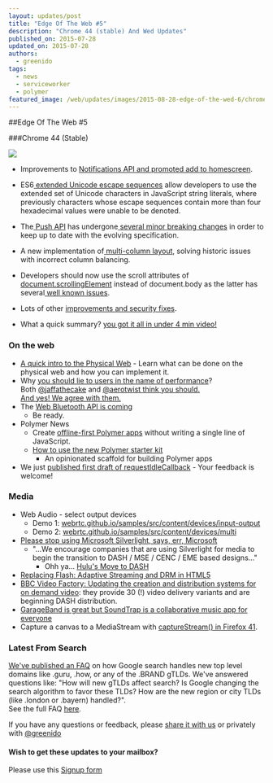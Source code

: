 ```yaml
---
layout: updates/post
title: "Edge Of The Web #5"
description: "Chrome 44 (stable) And Wed Updates"
published_on: 2015-07-28
updated_on: 2015-07-28
authors:
  - greenido
tags:
  - news
  - serviceworker
  - polymer
featured_image: /web/updates/images/2015-08-28-edge-of-the-wed-6/chrome_256.png
---
```


##Edge Of The Web \#5

###Chrome 44 (Stable)

<img src="/web/updates/images/2015-09-27-edge-of-the-wed-7/chrome_256.png">

* Improvements to [Notifications API and promoted add to 
  homescreen](http://blog.chromium.org/2015/06/chrome-44-beta-improvements-to.html).

* ES6[ 
  ](https://googlechrome.github.io/samples/extended-unicode-escapes/index.html)[extended 
  Unicode escape 
  sequences](https://googlechrome.github.io/samples/extended-unicode-escapes/index.html) 
  allow developers to use the extended set of Unicode characters in JavaScript 
  string literals, where previously characters whose escape sequences contain 
  more than four hexadecimal values were unable to be denoted.
* The[ ](http://www.w3.org/TR/push-api/)[Push 
  API](http://www.w3.org/TR/push-api/) has undergone[ 
  ](http://updates.html5rocks.com/2015/03/push-notificatons-on-the-open-web#what-changes-exist-in-the-push-api-since-chrome-42)[several 
  minor breaking 
  changes](http://updates.html5rocks.com/2015/03/push-notificatons-on-the-open-web#what-changes-exist-in-the-push-api-since-chrome-42) 
  in order to keep up to date with the evolving specification.
* A new implementation of[ 
  ](https://googlechrome.github.io/samples/multi-column-css/index.html)[multi-column 
  layout](https://googlechrome.github.io/samples/multi-column-css/index.html), 
  solving historic issues with incorrect column balancing.
* Developers should now use the scroll attributes of[ 
  ](https://developer.mozilla.org/en-US/docs/Web/API/document/scrollingElement)[document.scrollingElement](https://developer.mozilla.org/en-US/docs/Web/API/document/scrollingElement) 
  instead of document.body as the latter has several[ 
  ](https://dev.opera.com/articles/fixing-the-scrolltop-bug/)[well known 
  issues](https://dev.opera.com/articles/fixing-the-scrolltop-bug/).
* Lots of other [improvements and security 
  fixes](http://googlechromereleases.blogspot.co.il/2015/07/stable-channel-update_21.html).
* What a quick summary? [you got it all in under 4 min 
  video!](https://www.youtube.com/watch?v=ghgx3j3ydwU)

### On the web

* [A quick intro to the Physical Web](https://youtu.be/1yaLPRgtlR0) - Learn what 
  can be done on the physical web and how you can implement it. 
* Why [you should lie to users in the name of 
  performance](https://www.youtube.com/watch?v=6Zgp_G5o6Oc&list=PLNYkxOF6rcIAKIQFsNbV0JDws_G_bnNo9)?<br/>
   Both 
  [@](https://twitter.com/jaffathecake)[jaffathecake](https://twitter.com/jaffathecake) 
  and [@](https://twitter.com/aerotwist)[aerotwist 
  ](https://twitter.com/aerotwist)[think you should. <br/>
  And yes! We agree with them.](https://twitter.com/aerotwist)
* The [Web Bluetooth API is 
  coming](https://www.youtube.com/watch?v=I3obFcCw8mk&index=34&list=PLOU2XLYxmsIJDPXCTt5TLDu67271PruEk) 
  - Be ready.
* Polymer News
    * Create [offline-first Polymer apps](https://goo.gl/gFZcco) without writing 
      a single line of JavaScript.
    * [How to use the new Polymer starter 
      kit](https://www.youtube.com/watch?v=xz-yixRxZN8&index=4&list=PLOU2XLYxmsII5c3Mgw6fNYCzaWrsM3sMN) 
      - An opinionated scaffold for building Polymer apps
* We just [published first draft of 
  requestIdleCallback](https://w3c.github.io/requestidlecallback/) - Your 
  feedback is welcome!

### Media

* Web Audio - select output devices
    * Demo 1: 
      [webrtc.github.io/samples/src/content/devices/input-output](http://webrtc.github.io/samples/src/content/devices/input-output/)
    * Demo 2: 
      [webrtc.github.io/samples/src/content/devices/multi](http://webrtc.github.io/samples/src/content/devices/multi)
* [Please stop using Microsoft Silverlight, says, err, 
  Microsoft](http://www.computing.co.uk/ctg/news/2416144/please-stop-using-microsoft-silverlight-says-err-microsoft) 
  - "...We encourage companies that are using Silverlight for media to begin the 
  transition to DASH / MSE / CENC / EME based designs..."
    * Ohh ya… [Hulu's Move to 
      DASH](http://www.streamingmediaglobal.com/Articles/ReadArticle.aspx?ArticleID=105110)
* [Replacing Flash: Adaptive Streaming and DRM in 
  HTML5](http://www.dash-player.com/blog/2015/06/replacing-flash-adaptive-streaming-and-drm-in-html5)
* [BBC Video Factory: Updating the creation and distribution systems for on 
  demand 
  video](http://www.bbc.co.uk/blogs/internet/entries/e2428e08-7e8b-4617-8d39-244e482b8895): 
  they provide 30 (!) video delivery variants and are beginning DASH 
  distribution. 
* [GarageBand is great but SoundTrap is a collaborative music app for 
  everyone](http://thenextweb.com/apps/2015/07/04/this-song-is-called-mic-is-writing-an-article/)
* Capture a canvas to a MediaStream with [captureStream() in Firefox 
  41](http://wiki.mozilla.org/Media/WebRTC/ReleaseNotes/41wiki.mozilla.org/Media/WebRTC/ReleaseNotes/41).

### Latest From Search

[We've published an FAQ](http://goo.gl/prbz5n) on how Google search handles new top level domains like .guru, .how, or any of the .BRAND gTLDs. We've answered questions like: "How will new gTLDs affect search? Is Google changing the search algorithm to favor these TLDs? How are the new region or city TLDs (like .london or .bayern) handled?".   
See the full FAQ [here](http://goo.gl/prbz5n).

If you have any questions or feedback, please [share it with 
us](https://groups.google.com/d/forum/mobile-web-rock) or privately with 
[@greenido](https://twitter.com/greenido)  

#### Wish to get these updates to your mailbox?   
Please use this [Signup form](https://goo.gl/l6TN40)